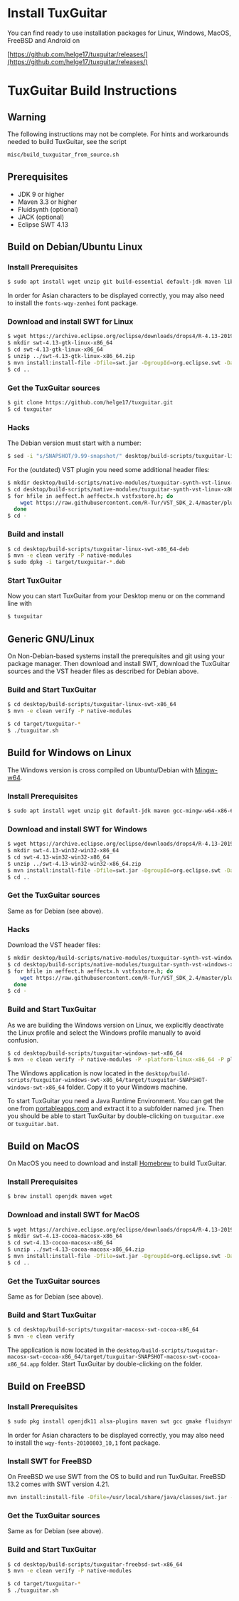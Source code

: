 # Install TuxGuitar

You can find ready to use installation packages for Linux, Windows, MacOS, FreeBSD and Android on

[https://github.com/helge17/tuxguitar/releases/](https://github.com/helge17/tuxguitar/releases/)

# TuxGuitar Build Instructions

## Warning

The following instructions may not be complete. For hints and workarounds needed to build TuxGuitar, see the script

```sh
misc/build_tuxguitar_from_source.sh
```

## Prerequisites

- JDK 9 or higher
- Maven 3.3 or higher
- Fluidsynth (optional)
- JACK (optional)
- Eclipse SWT 4.13

## Build on Debian/Ubuntu Linux

### Install Prerequisites

```sh
$ sudo apt install wget unzip git build-essential default-jdk maven libwebkit2gtk-4.0-37 libfluidsynth-dev libjack-jackd2-dev libasound2-dev libgtk-3-dev liblilv-dev libsuil-dev qtbase5-dev
```

In order for Asian characters to be displayed correctly, you may also need to install the `fonts-wqy-zenhei` font package.

### Download and install SWT for Linux

```sh
$ wget https://archive.eclipse.org/eclipse/downloads/drops4/R-4.13-201909161045/swt-4.13-gtk-linux-x86_64.zip
$ mkdir swt-4.13-gtk-linux-x86_64
$ cd swt-4.13-gtk-linux-x86_64
$ unzip ../swt-4.13-gtk-linux-x86_64.zip
$ mvn install:install-file -Dfile=swt.jar -DgroupId=org.eclipse.swt -DartifactId=org.eclipse.swt.gtk.linux.x86_64 -Dpackaging=jar -Dversion=4.13
$ cd ..
```

### Get the TuxGuitar sources

```sh
$ git clone https://github.com/helge17/tuxguitar.git
$ cd tuxguitar
```

### Hacks

The Debian version must start with a number:

```sh
$ sed -i "s/SNAPSHOT/9.99-snapshot/" desktop/build-scripts/tuxguitar-linux-swt-x86_64-deb/src/resources/DEBIAN/control
```

For the (outdated) VST plugin you need some additional header files:

```sh
$ mkdir desktop/build-scripts/native-modules/tuxguitar-synth-vst-linux-x86_64/include
$ cd desktop/build-scripts/native-modules/tuxguitar-synth-vst-linux-x86_64/include
$ for hfile in aeffect.h aeffectx.h vstfxstore.h; do
    wget https://raw.githubusercontent.com/R-Tur/VST_SDK_2.4/master/pluginterfaces/vst2.x/$hfile
  done
$ cd -
```

### Build and install

```sh
$ cd desktop/build-scripts/tuxguitar-linux-swt-x86_64-deb
$ mvn -e clean verify -P native-modules
$ sudo dpkg -i target/tuxguitar-*.deb
```

### Start TuxGuitar

Now you can start TuxGuitar from your Desktop menu or on the command line with

```sh
$ tuxguitar
```

## Generic GNU/Linux

On Non-Debian-based systems install the prerequisites and git using your package manager. Then download and install SWT, download the TuxGuitar sources and the VST header files as described for Debian above.

### Build and Start TuxGuitar

```sh
$ cd desktop/build-scripts/tuxguitar-linux-swt-x86_64
$ mvn -e clean verify -P native-modules
```

```sh
$ cd target/tuxguitar-*
$ ./tuxguitar.sh
```

## Build for Windows on Linux

The Windows version is cross compiled on Ubuntu/Debian with [Mingw-w64](https://mingw-w64.org/).

### Install Prerequisites

```sh
$ sudo apt install wget unzip git default-jdk maven gcc-mingw-w64-x86-64 g++-mingw-w64-i686-win32
```

### Download and install SWT for Windows

```sh
$ wget https://archive.eclipse.org/eclipse/downloads/drops4/R-4.13-201909161045/swt-4.13-win32-win32-x86_64.zip
$ mkdir swt-4.13-win32-win32-x86_64
$ cd swt-4.13-win32-win32-x86_64
$ unzip ../swt-4.13-win32-win32-x86_64.zip
$ mvn install:install-file -Dfile=swt.jar -DgroupId=org.eclipse.swt -DartifactId=org.eclipse.swt.win32.win32.x86_64 -Dpackaging=jar -Dversion=4.13
$ cd ..
```

### Get the TuxGuitar sources

Same as for Debian (see above).

### Hacks

Download the VST header files:

```sh
$ mkdir desktop/build-scripts/native-modules/tuxguitar-synth-vst-windows-x86/include
$ cd desktop/build-scripts/native-modules/tuxguitar-synth-vst-windows-x86/include
$ for hfile in aeffect.h aeffectx.h vstfxstore.h; do
    wget https://raw.githubusercontent.com/R-Tur/VST_SDK_2.4/master/pluginterfaces/vst2.x/$hfile
  done
$ cd -
```

### Build and Start TuxGuitar

As we are building the Windows version on Linux, we explicitly deactivate the Linux profile and select the Windows profile manually to avoid confusion.

```sh
$ cd desktop/build-scripts/tuxguitar-windows-swt-x86_64
$ mvn -e clean verify -P native-modules -P -platform-linux-x86_64 -P platform-windows-all
```

The Windows application is now located in the `desktop/build-scripts/tuxguitar-windows-swt-x86_64/target/tuxguitar-SNAPSHOT-windows-swt-x86_64` folder. Copy it to your Windows machine.

To start TuxGuitar you need a Java Runtime Environment. You can get the one from [portableapps.com](https://portableapps.com/apps/utilities/OpenJDK64) and extract it to a subfolder named `jre`. Then you should be able to start TuxGuitar by double-clicking on `tuxguitar.exe` or `tuxguitar.bat`.

## Build on MacOS

On MacOS you need to download and install [Homebrew](https://brew.sh) to build TuxGuitar.

### Install Prerequisites

```sh
$ brew install openjdk maven wget
```

### Download and install SWT for MacOS

```sh
$ wget https://archive.eclipse.org/eclipse/downloads/drops4/R-4.13-201909161045/swt-4.13-cocoa-macosx-x86_64.zip
$ mkdir swt-4.13-cocoa-macosx-x86_64
$ cd swt-4.13-cocoa-macosx-x86_64
$ unzip ../swt-4.13-cocoa-macosx-x86_64.zip
$ mvn install:install-file -Dfile=swt.jar -DgroupId=org.eclipse.swt -DartifactId=org.eclipse.swt.cocoa.macosx.x86_64 -Dpackaging=jar -Dversion=4.13
$ cd ..
```

### Get the TuxGuitar sources

Same as for Debian (see above).

### Build and Start TuxGuitar

```sh
$ cd desktop/build-scripts/tuxguitar-macosx-swt-cocoa-x86_64
$ mvn -e clean verify
```

The application is now located in the `desktop/build-scripts/tuxguitar-macosx-swt-cocoa-x86_64/target/tuxguitar-SNAPSHOT-macosx-swt-cocoa-x86_64.app` folder. Start TuxGuitar by double-clicking on the folder.

## Build on FreeBSD

### Install Prerequisites

```sh
$ sudo pkg install openjdk11 alsa-plugins maven swt gcc gmake fluidsynth wget git
```

In order for Asian characters to be displayed correctly, you may also need to install the `wqy-fonts-20100803_10,1` font package.

### Install SWT for FreeBSD

On FreeBSD we use SWT from the OS to build and run TuxGuitar. FreeBSD 13.2 comes with SWT version 4.21.

```sh
mvn install:install-file -Dfile=/usr/local/share/java/classes/swt.jar -DgroupId=org.eclipse.swt -DartifactId=org.eclipse.swt.gtk.freebsd.x86_64 -Dpackaging=jar -Dversion=4.21
```

### Get the TuxGuitar sources

Same as for Debian (see above).

### Build and Start TuxGuitar

```sh
$ cd desktop/build-scripts/tuxguitar-freebsd-swt-x86_64
$ mvn -e clean verify -P native-modules
```

```sh
$ cd target/tuxguitar-*
$ ./tuxguitar.sh
```
